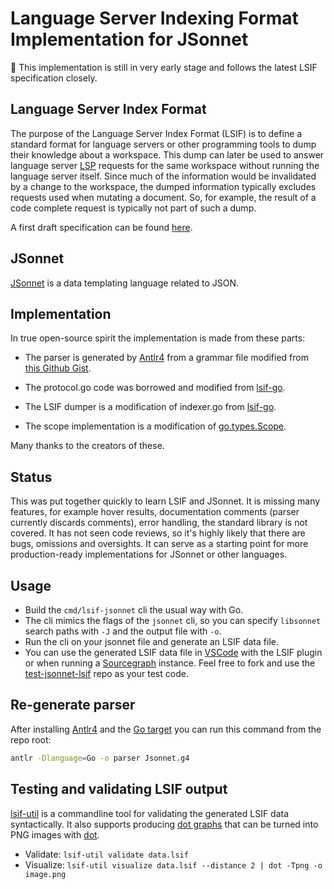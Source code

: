 # Language Server Indexing Format Implementation for JSonnet

🚨 This implementation is still in very early stage and follows the latest LSIF specification closely.

## Language Server Index Format

The purpose of the Language Server Index Format (LSIF) is to define a standard format for language servers or other
programming tools to dump their knowledge about a workspace. This dump can later be used to answer language server
[LSP](https://microsoft.github.io/language-server-protocol/) requests for the same workspace without running the
language server itself. Since much of the information would be invalidated by a change to the workspace,
the dumped information typically excludes requests used when mutating a document. So, for example, the result of a code
complete request is typically not part of such a dump.

A first draft specification can be found [here](https://github.com/Microsoft/language-server-protocol/blob/master/indexFormat/specification.md).

## JSonnet

[JSonnet](https://jsonnet.org) is a data templating language related to JSON.

## Implementation

In true open-source spirit the implementation is made from these parts:
 
- The parser is generated by [Antlr4](https://www.antlr.org) from a grammar file modified from
 [this Github Gist](https://gist.github.com/ironchefpython/84380aa60871853dc86719dd598c35e4).
 
- The protocol.go code was borrowed and modified from [lsif-go](https://github.com/sourcegraph/lsif-go).

- The LSIF dumper is a modification of indexer.go  from [lsif-go](https://github.com/sourcegraph/lsif-go).

- The scope implementation is a modification of [go.types.Scope](https://golang.org/pkg/go/types/#Scope).

Many thanks to the creators of these.

## Status

This was put together quickly to learn LSIF and JSonnet. It is missing many features, for example
hover results, documentation comments (parser currently discards comments), error handling, the standard library is not covered.
It has not seen code reviews, so it's highly likely that there are bugs, omissions and oversights. 
It can serve as a starting point for more production-ready implementations for JSonnet or other languages.

## Usage

- Build the `cmd/lsif-jsonnet` cli the usual way with Go.
- The cli mimics the flags of the `jsonnet` cli, so you can specify `libsonnet` search paths with `-J` and the output
file with `-o`.
- Run the cli on your jsonnet file and generate an LSIF data file.
- You can use the generated LSIF data file in [VSCode](https://code.visualstudio.com) with the LSIF plugin or when running a
  [Sourcegraph](https://docs.sourcegraph.com/user/code_intelligence/lsif) instance. Feel free to fork and use the
  [test-jsonnet-lsif](https://github.com/uwedeportivo/test-jsonnet-lsif) repo as your test code.
  
## Re-generate parser

After installing [Antlr4](https://github.com/antlr/antlr4) and the [Go target](https://github.com/antlr/antlr4/blob/master/doc/go-target.md)
you can run this command from the repo root:

```bash
antlr -Dlanguage=Go -o parser Jsonnet.g4
```

## Testing and validating LSIF output

[lsif-util](https://www.npmjs.com/package/lsif-util) is a commandline tool for validating the generated LSIF data syntactically.
It also supports producing [dot graphs](https://graphviz.gitlab.io/_pages/doc/info/lang.html) that can be turned into PNG images
with [dot](https://graphviz.gitlab.io/download/).

- Validate: `lsif-util validate data.lsif`
- Visualize: `lsif-util visualize data.lsif --distance 2 | dot -Tpng -o image.png`
